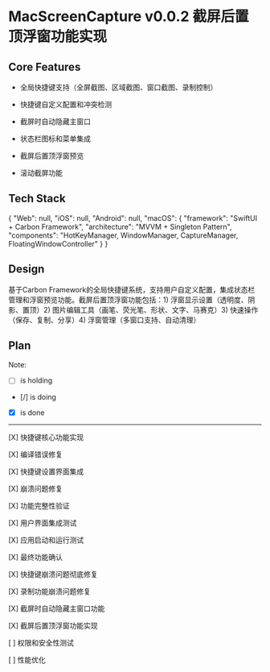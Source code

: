 # MacScreenCapture v0.0.2 截屏后置顶浮窗功能实现

## Core Features

- 全局快捷键支持（全屏截图、区域截图、窗口截图、录制控制）

- 快捷键自定义配置和冲突检测

- 截屏时自动隐藏主窗口

- 状态栏图标和菜单集成

- 截屏后置顶浮窗预览

- 滚动截屏功能

## Tech Stack

{
  "Web": null,
  "iOS": null,
  "Android": null,
  "macOS": {
    "framework": "SwiftUI + Carbon Framework",
    "architecture": "MVVM + Singleton Pattern",
    "components": "HotKeyManager, WindowManager, CaptureManager, FloatingWindowController"
  }
}

## Design

基于Carbon Framework的全局快捷键系统，支持用户自定义配置，集成状态栏管理和浮窗预览功能。截屏后置顶浮窗功能包括：1) 浮窗显示设置（透明度、阴影、置顶）2) 图片编辑工具（画笔、荧光笔、形状、文字、马赛克）3) 快速操作（保存、复制、分享）4) 浮窗管理（多窗口支持、自动清理）

## Plan

Note: 

- [ ] is holding
- [/] is doing
- [X] is done

---

[X] 快捷键核心功能实现

[X] 编译错误修复

[X] 快捷键设置界面集成

[X] 崩溃问题修复

[X] 功能完整性验证

[X] 用户界面集成测试

[X] 应用启动和运行测试

[X] 最终功能确认

[X] 快捷键崩溃问题彻底修复

[X] 录制功能崩溃问题修复

[X] 截屏时自动隐藏主窗口功能

[X] 截屏后置顶浮窗功能实现

[ ] 权限和安全性测试

[ ] 性能优化
